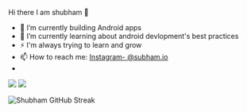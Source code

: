  Hi there I am shubham 👋

- 🔭 I’m currently building Android apps
- 🌱 I’m currently learning about android devlopment's best practices
- ⚡ I'm always trying to learn and grow
- 📫 How to reach me: [Instagram- @subham.io](https://www.instagram.com/subham.io/)
- 
<img src="https://github-readme-stats.vercel.app/api?username=shubham423&&show_icons=true&title_color=ffffff&icon_color=bb2acf&text_color=daf7dc&bg_color=151515">
<img src="https://github-readme-stats.vercel.app/api/top-langs/?username=shubham423&layout=compact">

![Shubham GitHub Streak](https://github-readme-streak-stats.herokuapp.com/?user=shubham423&theme=tokyonight)

